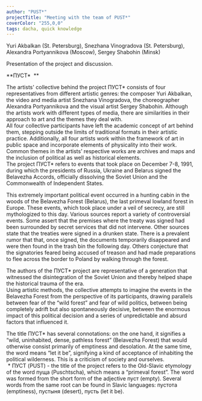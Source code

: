 ```yaml
---
author: "PUST*"
projectTitle: "Meeting with the team of PUST*"
coverColor: "255,0,0"
tags: dacha, quick knowledge
---
```


Yuri Akbalkan (St. Petersburg), Snezhana Vinogradova (St. Petersburg), Alexandra Portyannikova (Moscow), Sergey Shabohin (Minsk)

Presentation of the project and discussion.

**ПУСТ\*  **
  
The artists' collective behind the project ПУСТ\* consists of four representatives from different artistic genres: the composer Yuri Akbalkan, the video and media artist Snezhana Vinogradova, the choreographer Alexandra Portyannikova and the visual artist Sergey Shabohin. Although the artists work with different types of media, there are similarities in their approach to art and the themes they deal with.  
All four collective participants have left the academic concept of art behind them, stepping outside the limits of traditional formats in their artistic practice. Additionally, all four artists work within the framework of art in public space and incorporate elements of physicality into their work. Common themes in the artists’ respective works are archives and maps and the inclusion of political as well as historical elements.   
The project ПУСТ\* refers to events that took place on December 7-8, 1991, during which the presidents of Russia, Ukraine and Belarus signed the Belavezha Accords, officially dissolving the Soviet Union and the Commonwealth of Independent States.  
  
This extremely important political event occurred in a hunting cabin in the woods of the Belavezha Forest (Belarus), the last primeval lowland forest in Europe. These events, which took place under a veil of secrecy, are still mythologized to this day. Various sources report a variety of controversial events. Some assert that the premises where the treaty was signed had been surrounded by secret services that did not intervene. Other sources state that the treaties were signed in a drunken state. There is a prevalent rumor that that, once signed, the documents temporarily disappeared and were then found in the trash bin the following day. Others conjecture that the signatories feared being accused of treason and had made preparations to flee across the border to Poland by walking through the forest.  
  
The authors of the ПУСТ\* project are representative of a generation that witnessed the disintegration of the Soviet Union and thereby helped shape the historical trauma of the era.  
Using artistic methods, the collective attempts to imagine the events in the Belavezha Forest from the perspective of its participants, drawing parallels between fear of the “wild forest” and fear of wild politics, between being completely adrift but also spontaneously decisive, between the enormous impact of this political decision and a series of unpredictable and absurd factors that influenced it.  
  
The title ПУСТ* has several connotations: on the one hand, it signifies a “wild, uninhabited, dense, pathless forest” (Belavezha Forest) that would otherwise consist primarily of emptiness and desolation. At the same time, the word means “let it be”, signifying a kind of acceptance of inhabiting the political wilderness. This is a criticism of society and ourselves.  
   * ПУСТ (PUST) - the title of the project refers to the Old-Slavic etymology of the word пуща (Puschtscha), which means a “primeval forest”. The word was formed from the short form of the adjective пуст (empty). Several words from the same root can be found in Slavic languages: пустота (emptiness), пустыня (desert), пусть (let it be).

